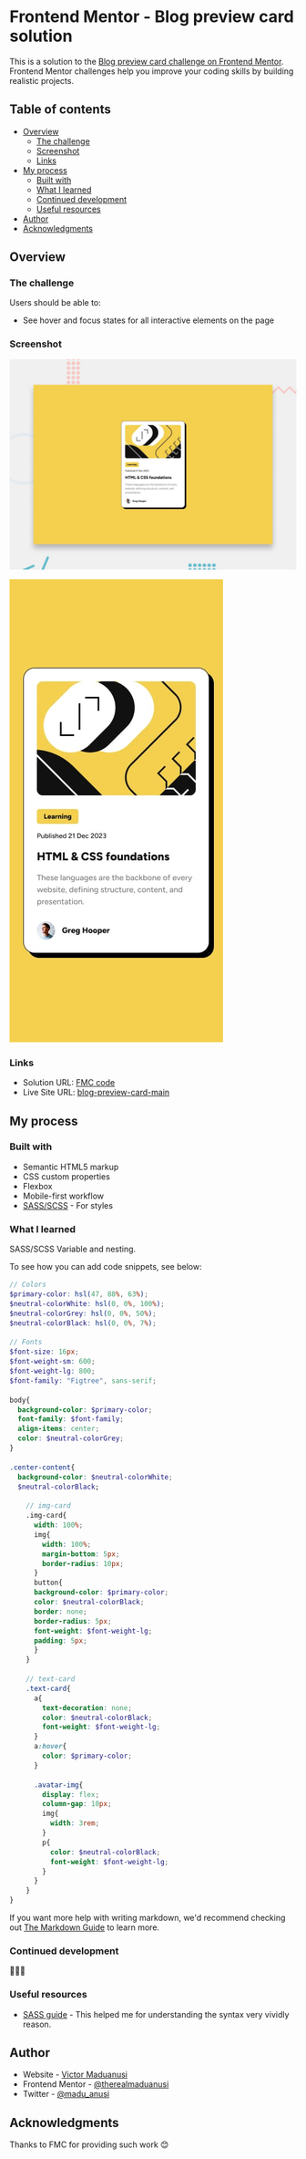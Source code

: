 # Frontend Mentor - Blog preview card solution

This is a solution to the [Blog preview card challenge on Frontend Mentor](https://www.frontendmentor.io/challenges/blog-preview-card-ckPaj01IcS). Frontend Mentor challenges help you improve your coding skills by building realistic projects. 

## Table of contents

- [Overview](#overview)
  - [The challenge](#the-challenge)
  - [Screenshot](#screenshot)
  - [Links](#links)
- [My process](#my-process)
  - [Built with](#built-with)
  - [What I learned](#what-i-learned)
  - [Continued development](#continued-development)
  - [Useful resources](#useful-resources)
- [Author](#author)
- [Acknowledgments](#acknowledgments)


## Overview

### The challenge

Users should be able to:

- See hover and focus states for all interactive elements on the page

### Screenshot
<!-- desktop -->
![](design/desktop-preview.jpg)
<!-- Mobile -->
![](design/mobile-design.jpg)

### Links

- Solution URL: [FMC code](https://your-solution-url.com](https://www.frontendmentor.io/solutions/flexbox-LtOSCwbJ3x))
- Live Site URL: [blog-preview-card-main](https://blog-preview-card-main2.netlify.app)

## My process

### Built with

- Semantic HTML5 markup
- CSS custom properties
- Flexbox
- Mobile-first workflow
- [SASS/SCSS](https://sass-lang.com/guide/) - For styles


### What I learned

SASS/SCSS Variable and nesting.

To see how you can add code snippets, see below:

```SCSS
// Colors
$primary-color: hsl(47, 88%, 63%);
$neutral-colorWhite: hsl(0, 0%, 100%);
$neutral-colorGrey: hsl(0, 0%, 50%);
$neutral-colorBlack: hsl(0, 0%, 7%);

// Fonts
$font-size: 16px;
$font-weight-sm: 600;
$font-weight-lg: 800;
$font-family: "Figtree", sans-serif;

body{
  background-color: $primary-color;
  font-family: $font-family;
  align-items: center;
  color: $neutral-colorGrey;
}

.center-content{
  background-color: $neutral-colorWhite;
  $neutral-colorBlack;

    // img-card
    .img-card{
      width: 100%;
      img{
        width: 100%;
        margin-bottom: 5px;
        border-radius: 10px;
      }
      button{
      background-color: $primary-color;
      color: $neutral-colorBlack;
      border: none;
      border-radius: 5px;
      font-weight: $font-weight-lg;
      padding: 5px;
      }
    }

    // text-card
    .text-card{
      a{
        text-decoration: none;
        color: $neutral-colorBlack;
        font-weight: $font-weight-lg;
      }
      a:hover{
        color: $primary-color;
      }

      .avatar-img{
        display: flex;
        column-gap: 10px;
        img{
          width: 3rem;
        }
        p{
          color: $neutral-colorBlack;
          font-weight: $font-weight-lg;
        }
      }
    }
}
```


If you want more help with writing markdown, we'd recommend checking out [The Markdown Guide](https://www.markdownguide.org/) to learn more.


### Continued development

👀🧐🥺



### Useful resources

- [SASS guide](https://sass-lang.com/guide/) - This helped me for understanding the syntax very vividly reason.


## Author

- Website - [Victor Maduanusi](https://victormaduanusi.netlify.app/)
- Frontend Mentor - [@therealmaduanusi](https://www.frontendmentor.io/profile/therealmaduanusi)
- Twitter - [@madu_anusi](https://twitter.com/madu_anusi)



## Acknowledgments

Thanks to FMC for providing such work 😊


